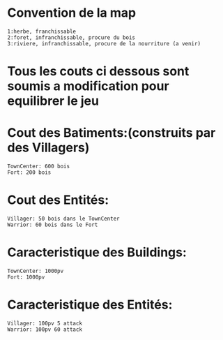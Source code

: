 # Convention de la map #
	1:herbe, franchissable
	2:foret, infranchissable, procure du bois
	3:riviere, infranchissable, procure de la nourriture (a venir)



# Tous les couts ci dessous sont soumis a modification pour equilibrer le jeu


# Cout des Batiments:(construits par des Villagers) #
	TownCenter: 600 bois
	Fort: 200 bois
  
# Cout des Entités: #
	Villager: 50 bois dans le TownCenter
	Warrior: 60 bois dans le Fort
  
# Caracteristique des Buildings: #
	TownCenter: 1000pv
	Fort: 1000pv

# Caracteristique des Entités: #
	Villager: 100pv 5 attack
	Warrior: 100pv 60 attack
